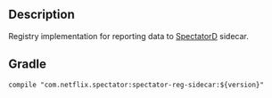 ## Description

Registry implementation for reporting data to [SpectatorD] sidecar.

[SpectatorD]: https://github.com/Netflix-Skunkworks/spectatord/blob/main/README.md

## Gradle

```
compile "com.netflix.spectator:spectator-reg-sidecar:${version}"
```